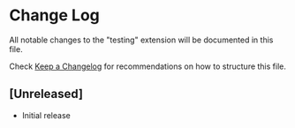 # Change Log

All notable changes to the "testing" extension will be documented in this file.

Check [Keep a Changelog](http://keepachangelog.com/) for recommendations on how to structure this file.

## [Unreleased]

- Initial release